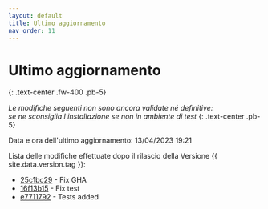 ```yaml
---
layout: default
title: Ultimo aggiornamento
nav_order: 11
---
```


# Ultimo aggiornamento
{: .text-center .fw-400 .pb-5}

_Le modifiche seguenti non sono ancora validate né definitive:<br>se ne sconsiglia l'installazione se non in ambiente di test_
{: .text-center .pb-5}

Data e ora dell'ultimo aggiornamento: 13/04/2023 19:21

Lista delle modifiche effettuate dopo il rilascio della Versione {{ site.data.version.tag }}:

- [25c1bc29](http://github.com/iisgiua/giuaschool/commit/25c1bc29ce460f6744db5a800f729bf0a433216d) - Fix GHA
- [16f13b15](http://github.com/iisgiua/giuaschool/commit/16f13b15e1c1109fa1c3dfa9191d8a75f6242bff) - Fix test
- [e7711792](http://github.com/iisgiua/giuaschool/commit/e77117921e9bca4b328e0c94f48fc1cfeb610641) - Tests added

